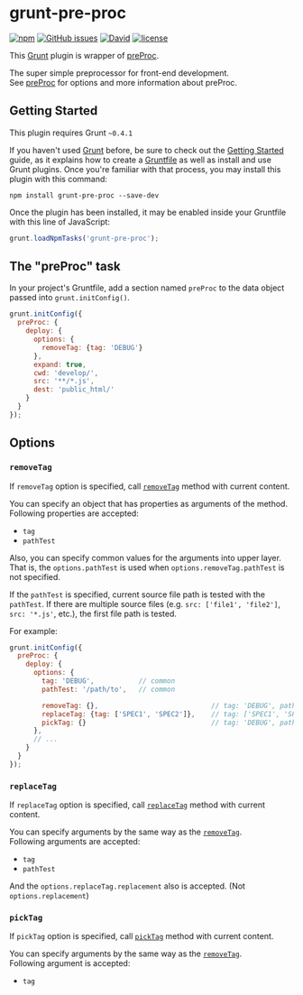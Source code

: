 # grunt-pre-proc

[![npm](https://img.shields.io/npm/v/grunt-pre-proc.svg)](https://www.npmjs.com/package/grunt-pre-proc) [![GitHub issues](https://img.shields.io/github/issues/anseki/grunt-pre-proc.svg)](https://github.com/anseki/grunt-pre-proc/issues) [![David](https://img.shields.io/david/anseki/grunt-pre-proc.svg)](package.json) [![license](https://img.shields.io/badge/license-MIT-blue.svg)](LICENSE-MIT)

This [Grunt](http://gruntjs.com/) plugin is wrapper of [preProc](https://github.com/anseki/pre-proc).

The super simple preprocessor for front-end development.  
See [preProc](https://github.com/anseki/pre-proc) for options and more information about preProc.

## Getting Started

This plugin requires Grunt `~0.4.1`

If you haven't used [Grunt](http://gruntjs.com/) before, be sure to check out the [Getting Started](http://gruntjs.com/getting-started) guide, as it explains how to create a [Gruntfile](http://gruntjs.com/sample-gruntfile) as well as install and use Grunt plugins. Once you're familiar with that process, you may install this plugin with this command:

```shell
npm install grunt-pre-proc --save-dev
```

Once the plugin has been installed, it may be enabled inside your Gruntfile with this line of JavaScript:

```js
grunt.loadNpmTasks('grunt-pre-proc');
```

## The "preProc" task

In your project's Gruntfile, add a section named `preProc` to the data object passed into `grunt.initConfig()`.

```js
grunt.initConfig({
  preProc: {
    deploy: {
      options: {
        removeTag: {tag: 'DEBUG'}
      },
      expand: true,
      cwd: 'develop/',
      src: '**/*.js',
      dest: 'public_html/'
    }
  }
});
```

## Options

### `removeTag`

If `removeTag` option is specified, call [`removeTag`](https://github.com/anseki/pre-proc#removetag) method with current content.

You can specify an object that has properties as arguments of the method.  
Following properties are accepted:

- `tag`
- `pathTest`

Also, you can specify common values for the arguments into upper layer. That is, the `options.pathTest` is used when `options.removeTag.pathTest` is not specified.

If the `pathTest` is specified, current source file path is tested with the `pathTest`. If there are multiple source files (e.g. `src: ['file1', 'file2']`, `src: '*.js'`, etc.), the first file path is tested.

For example:

```js
grunt.initConfig({
  preProc: {
    deploy: {
      options: {
        tag: 'DEBUG',           // common
        pathTest: '/path/to',   // common

        removeTag: {},                            // tag: 'DEBUG', pathTest: '/path/to'
        replaceTag: {tag: ['SPEC1', 'SPEC2']},    // tag: ['SPEC1', 'SPEC2'], pathTest: '/path/to'
        pickTag: {}                               // tag: 'DEBUG', pathTest: '/path/to'
      },
      // ...
    }
  }
});
```

### `replaceTag`

If `replaceTag` option is specified, call [`replaceTag`](https://github.com/anseki/pre-proc#replacetag) method with current content.

You can specify arguments by the same way as the [`removeTag`](#removetag).  
Following arguments are accepted:

- `tag`
- `pathTest`

And the `options.replaceTag.replacement` also is accepted. (Not `options.replacement`)

### `pickTag`

If `pickTag` option is specified, call [`pickTag`](https://github.com/anseki/pre-proc#picktag) method with current content.

You can specify arguments by the same way as the [`removeTag`](#removetag).  
Following argument is accepted:

- `tag`
